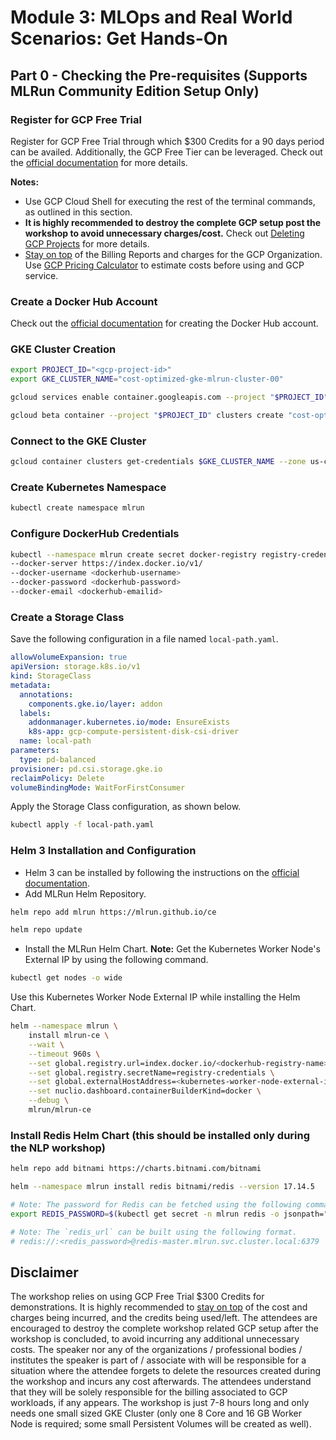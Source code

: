 # Module 3: MLOps and Real World Scenarios: Get Hands-On

## Part 0 - Checking the Pre-requisites (Supports MLRun Community Edition Setup Only)

### Register for GCP Free Trial

Register for GCP Free Trial through which $300 Credits for a 90 days period can be availed.
Additionally, the GCP Free Tier can be leveraged.
Check out the [official documentation](https://cloud.google.com/free) for more details.

**Notes:**

- Use GCP Cloud Shell for executing the rest of the terminal commands, as outlined in this section.
- **It is highly recommended to destroy the complete GCP setup post the workshop to avoid unnecessary charges/cost.** Check out [Deleting GCP Projects](https://cloud.google.com/resource-manager/docs/creating-managing-projects#shutting_down_projects) for more details.
- [Stay on top](https://cloud.google.com/free/docs/free-cloud-features#monitor-costs) of the Billing Reports and charges for the GCP Organization. Use [GCP Pricing Calculator](https://cloud.google.com/products/calculator) to estimate costs before using and GCP service.

### Create a Docker Hub Account

Check out the [official documentation](https://docs.docker.com/docker-id/) for creating the Docker Hub account.

### GKE Cluster Creation

```bash
export PROJECT_ID="<gcp-project-id>"
export GKE_CLUSTER_NAME="cost-optimized-gke-mlrun-cluster-00"

gcloud services enable container.googleapis.com --project "$PROJECT_ID"

gcloud beta container --project "$PROJECT_ID" clusters create "cost-optimized-cluster-2-clone-1" --zone "asia-south1-c" --no-enable-basic-auth --cluster-version "1.27.2-gke.1200" --release-channel "regular" --machine-type "e2-standard-8" --image-type "COS_CONTAINERD" --disk-type "pd-balanced" --disk-size "100" --metadata disable-legacy-endpoints=true --scopes "https://www.googleapis.com/auth/devstorage.read_only","https://www.googleapis.com/auth/logging.write","https://www.googleapis.com/auth/monitoring","https://www.googleapis.com/auth/servicecontrol","https://www.googleapis.com/auth/service.management.readonly","https://www.googleapis.com/auth/trace.append" --max-pods-per-node "110" --num-nodes "3" --logging=SYSTEM,WORKLOAD --monitoring=SYSTEM --enable-ip-alias --network "projects/$PROJECT_ID/global/networks/default" --subnetwork "projects/$PROJECT_ID/regions/asia-south1/subnetworks/default" --no-enable-intra-node-visibility --default-max-pods-per-node "110" --enable-autoscaling --min-nodes "0" --max-nodes "5" --location-policy "BALANCED" --security-posture=standard --workload-vulnerability-scanning=disabled --no-enable-master-authorized-networks --addons HorizontalPodAutoscaling,HttpLoadBalancing,GcePersistentDiskCsiDriver --enable-autoupgrade --enable-autorepair --max-surge-upgrade 1 --max-unavailable-upgrade 0 --enable-autoprovisioning --min-cpu 8 --max-cpu 16 --min-memory 32 --max-memory 64 --autoprovisioning-scopes=https://www.googleapis.com/auth/devstorage.read_only,https://www.googleapis.com/auth/logging.write,https://www.googleapis.com/auth/monitoring,https://www.googleapis.com/auth/servicecontrol,https://www.googleapis.com/auth/service.management.readonly,https://www.googleapis.com/auth/trace.append --enable-autoprovisioning-autorepair --enable-autoprovisioning-autoupgrade --autoprovisioning-max-surge-upgrade 1 --autoprovisioning-max-unavailable-upgrade 0 --autoscaling-profile optimize-utilization --enable-managed-prometheus --enable-vertical-pod-autoscaling --enable-shielded-nodes --node-locations "asia-south1-c" && gcloud beta container --project "$PROJECT_ID" node-pools create "nap-e2-standard-2-1fxej3oy" --cluster "$GKE_CLUSTER_NAME" --zone "asia-south1-c" --machine-type "e2-standard-2" --image-type "COS_CONTAINERD" --disk-type "pd-balanced" --disk-size "100" --metadata disable-legacy-endpoints=true --scopes "https://www.googleapis.com/auth/devstorage.read_only","https://www.googleapis.com/auth/logging.write","https://www.googleapis.com/auth/monitoring","https://www.googleapis.com/auth/servicecontrol","https://www.googleapis.com/auth/service.management.readonly","https://www.googleapis.com/auth/trace.append" --enable-autoscaling --min-nodes "0" --max-nodes "1000" --location-policy "BALANCED" --enable-autoupgrade --enable-autorepair --max-surge-upgrade 1 --max-unavailable-upgrade 0 --max-pods-per-node "110" --node-locations "asia-south1-c"
```

### Connect to the GKE Cluster

```bash
gcloud container clusters get-credentials $GKE_CLUSTER_NAME --zone us-central1-c --project $PROJECT_ID
```

### Create Kubernetes Namespace

```bash
kubectl create namespace mlrun
```

### Configure DockerHub Credentials

```bash
kubectl --namespace mlrun create secret docker-registry registry-credentials
--docker-server https://index.docker.io/v1/
--docker-username <dockerhub-username>
--docker-password <dockerhub-password>
--docker-email <dockerhub-emailid>
```

### Create a Storage Class

Save the following configuration in a file named `local-path.yaml`.

```yaml
allowVolumeExpansion: true
apiVersion: storage.k8s.io/v1
kind: StorageClass
metadata:
  annotations:
    components.gke.io/layer: addon
  labels:
    addonmanager.kubernetes.io/mode: EnsureExists
    k8s-app: gcp-compute-persistent-disk-csi-driver
  name: local-path
parameters:
  type: pd-balanced
provisioner: pd.csi.storage.gke.io
reclaimPolicy: Delete
volumeBindingMode: WaitForFirstConsumer
```

Apply the Storage Class configuration, as shown below.

```bash
kubectl apply -f local-path.yaml
```

### Helm 3 Installation and Configuration

- Helm 3 can be installed by following the instructions on the [official documentation](https://helm.sh/docs/intro/install/).
- Add MLRun Helm Repository.

```bash
helm repo add mlrun https://mlrun.github.io/ce

helm repo update
```

- Install the MLRun Helm Chart.
  **Note:** Get the Kubernetes Worker Node's External IP by using the following command.

```bash
kubectl get nodes -o wide
```

Use this Kubernetes Worker Node External IP while installing the Helm Chart.

```bash
helm --namespace mlrun \
    install mlrun-ce \
    --wait \
    --timeout 960s \
    --set global.registry.url=index.docker.io/<dockerhub-registry-name> \
    --set global.registry.secretName=registry-credentials \
    --set global.externalHostAddress=<kubernetes-worker-node-external-ip> \
    --set nuclio.dashboard.containerBuilderKind=docker \
    --debug \
    mlrun/mlrun-ce
```

### Install Redis Helm Chart (this should be installed only during the NLP workshop)

```bash
helm repo add bitnami https://charts.bitnami.com/bitnami

helm --namespace mlrun install redis bitnami/redis --version 17.14.5

# Note: The password for Redis can be fetched using the following command.
export REDIS_PASSWORD=$(kubectl get secret -n mlrun redis -o jsonpath="{.data.redis-password}" | base64 -d)

# Note: The `redis_url` can be built using the following format.
# redis://:<redis_password>@redis-master.mlrun.svc.cluster.local:6379
```

## Disclaimer

The workshop relies on using GCP Free Trial $300 Credits for demonstrations. It is highly recommended to [stay on top](https://cloud.google.com/free/docs/free-cloud-features#monitor-costs) of the cost and charges being incurred, and the credits being used/left. The attendees are encouraged to destroy the complete workshop related GCP setup after the workshop is concluded, to avoid incurring any additional unnecessary costs. The speaker nor any of the organizations / professional bodies / institutes the speaker is part of / associate with will be responsible for a situation where the attendee forgets to delete the resources created during the workshop and incurs any cost afterwards. The attendees understand that they will be solely responsible for the billing associated to GCP workloads, if any appears. The workshop is just 7-8 hours long and only needs one small sized GKE Cluster (only one 8 Core and 16 GB Worker Node is required; some small Persistent Volumes will be created as well).
